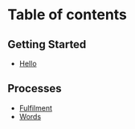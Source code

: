 # Table of contents

## Getting Started

* [Hello](README.md)

## Processes

* [Fulfilment](processes/fulfilment.md)
* [Words](processes/words.md)
